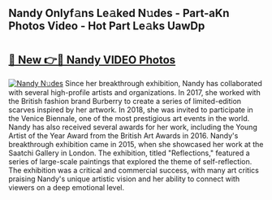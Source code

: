 ## Nandy Onlyf𝚊ns Le𝚊ked N𝚞des - Part-aKn Photos Video - Hot Part Le𝚊ks UawDp

# <h2><a href="http://ac38313.deff.icu/?id=Nandy">🔗 New 👉🔴 Nandy VIDEO Photos</a></h2>

[![Nandy N𝚞des](https://i.imgur.com/rIISA9y.gif)](http://ac38313.deff.icu/?id=Nandy)
Since her breakthrough exhibition, Nandy has collaborated with several high-profile artists and organizations. In 2017, she worked with the British fashion brand Burberry to create a series of limited-edition scarves inspired by her artwork. In 2018, she was invited to participate in the Venice Biennale, one of the most prestigious art events in the world. Nandy has also received several awards for her work, including the Young Artist of the Year Award from the British Art Awards in 2016. Nandy's breakthrough exhibition came in 2015, when she showcased her work at the Saatchi Gallery in London. The exhibition, titled "Reflections," featured a series of large-scale paintings that explored the theme of self-reflection. The exhibition was a critical and commercial success, with many art critics praising Nandy's unique artistic vision and her ability to connect with viewers on a deep emotional level.
